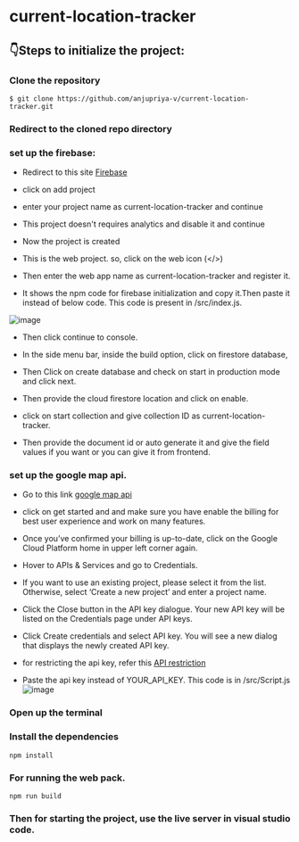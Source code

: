 # current-location-tracker

## :point_down:Steps to initialize the project:

### Clone the repository
```
$ git clone https://github.com/anjupriya-v/current-location-tracker.git
```
### Redirect to the cloned repo directory

### set up the firebase:
- Redirect to this site
 [Firebase](https://console.firebase.google.com/)
 
- click on add project

- enter your project name as current-location-tracker and continue

- This project doesn't requires analytics and disable it and continue

- Now the project is created

- This is the web project. so, click on the web icon (</>)

- Then enter the web app name as current-location-tracker and register it.

- It shows the npm code for firebase initialization and copy it.Then paste it instead of below code. This code is present in /src/index.js.

![image](https://user-images.githubusercontent.com/84177086/192140424-867f31d0-31b8-4e6c-a9b3-be93d7c75e23.png)

- Then click continue to console.

- In the side menu bar, inside the build option, click on firestore database,

- Then Click on create database and check on start in production mode and click next.

- Then provide the cloud firestore location and click on enable.

- click on start collection and give collection ID as current-location-tracker.

- Then provide the document id or auto generate it and give the field values if you want or you can give it from frontend.

### set up the google map api.
- Go to this link [google map api](https://mapsplatform.google.com/)

- click on get started and and make sure you have enable the billing for best user experience and work on many features.

- Once you’ve confirmed your billing is up-to-date, click on the Google Cloud Platform home in upper left corner again.

- Hover to APIs & Services and go to Credentials.

- If you want to use an existing project, please select it from the list. Otherwise, select ‘Create a new project’ and enter a project name.

- Click the Close button in the API key dialogue. Your new API key will be listed on the Credentials page under API keys.

- Click Create credentials and select API key. You will see a new dialog that displays the newly created API key.

- for restricting the api key, refer this [API restriction](https://developers.google.com/maps/documentation/javascript/get-api-key)

- Paste the api key instead of YOUR_API_KEY. This code is in /src/Script.js
![image](https://user-images.githubusercontent.com/84177086/192141144-313800bf-5e96-41cf-a2db-ec1b28f60bcc.png)
 
### Open up the terminal 

### Install the dependencies
```
npm install
```
### For running the web pack.
```
npm run build
```
### Then for starting the project, use the live server in visual studio code.
